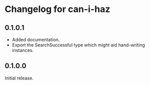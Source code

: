 # Changelog for can-i-haz

## 0.1.0.1

* Added documentation.
* Export the SearchSuccessful type which might aid hand-writing instances.

## 0.1.0.0

Initial release.
